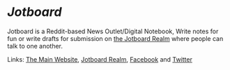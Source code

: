 # _Jotboard_
Jotboard is a Reddit-based News Outlet/Digital Notebook, Write notes for fun or write drafts
for submission on [the Jotboard Realm](https://jotboard.github.io/realm/) where people can talk to one another.

Links: [The Main Website](https://jotboard.github.io/), [Jotboard Realm](https://jotboard.github.io/realm/), [Facebook](https://fb.me/Jotboard) and [Twitter](https://twitter.com/Jotboard)